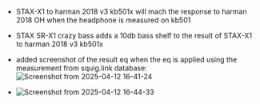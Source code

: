 - STAX-X1 to harman 2018 v3 kb501x will mach the response to  harman 2018 OH when the headphone is measured on kb501 
- STAX SR-X1 crazy bass adds a 10db bass shelf to the result of  STAX-X1 to harman 2018 v3 kb501x

- added screenshot of the result eq when the eq is applied using the measurement from squig.link database: ![Screenshot from 2025-04-12 16-41-24](https://github.com/user-attachments/assets/3b30e63e-113a-4697-ae36-7254a9d1da58)
- ![Screenshot from 2025-04-12 16-44-33](https://github.com/user-attachments/assets/8accaee9-73f1-40f5-a8a3-f49df8f736d5)
